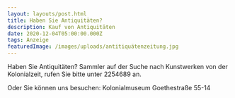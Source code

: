 ```yaml
---
layout: layouts/post.html
title: Haben Sie Antiquitäten?
description: Kauf von Antiquitäten
date: 2020-12-04T05:00:00.000Z
tags: Anzeige
featuredImage: /images/uploads/antitiquätenzeitung.jpg
---
```

Haben Sie Antiquitäten? Sammler auf der Suche nach Kunstwerken von der Kolonialzeit, rufen Sie bitte unter 2254689 an. 

Oder Sie können uns besuchen: Kolonialmuseum Goethestraße 55-14
